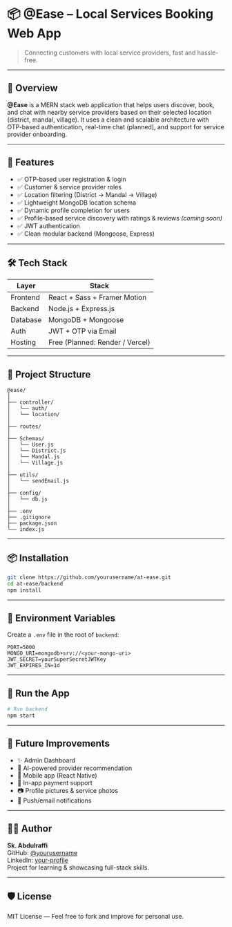 # 📦 @Ease – Local Services Booking Web App

> Connecting customers with local service providers, fast and hassle-free.

---

## 🚀 Overview

**@Ease** is a MERN stack web application that helps users discover, book, and chat with nearby service providers based on their selected location (district, mandal, village). It uses a clean and scalable architecture with OTP-based authentication, real-time chat (planned), and support for service provider onboarding.

---

## 🧩 Features

- ✅ OTP-based user registration & login  
- ✅ Customer & service provider roles  
- ✅ Location filtering (District → Mandal → Village)  
- ✅ Lightweight MongoDB location schema  
- ✅ Dynamic profile completion for users  
- ✅ Profile-based service discovery with ratings & reviews *(coming soon)*  
- ✅ JWT authentication  
- ✅ Clean modular backend (Mongoose, Express)

---

## 🛠 Tech Stack

| Layer        | Stack                      |
|--------------|----------------------------|
| Frontend     | React + Sass + Framer Motion |
| Backend      | Node.js + Express.js       |
| Database     | MongoDB + Mongoose         |
| Auth         | JWT + OTP via Email        |
| Hosting      | Free (Planned: Render / Vercel) |

---

## 📁 Project Structure

```
@ease/
│
├── controller/
│   └── auth/
│   └── location/
│
├── routes/
│
├── Schemas/
│   └── User.js
│   └── District.js
│   └── Mandal.js
│   └── Village.js
│
├── utils/
│   └── sendEmail.js
│
├── config/
│   └── db.js
│
├── .env
├── .gitignore
├── package.json
└── index.js
```

---

## 📦 Installation

```bash
git clone https://github.com/yourusername/at-ease.git
cd at-ease/backend
npm install
```

---

## 🔐 Environment Variables

Create a `.env` file in the root of `backend`:

```env
PORT=5000
MONGO_URI=mongodb+srv://<your-mongo-uri>
JWT_SECRET=yourSuperSecretJWTKey
JWT_EXPIRES_IN=1d
```

---

## 🧪 Run the App

```bash
# Run backend
npm start
```

---

## 📝 Future Improvements

- ✨ Admin Dashboard  
- 🧠 AI-powered provider recommendation  
- 📱 Mobile app (React Native)  
- 🧾 In-app payment support  
- 📷 Profile pictures & service photos  
- 🔔 Push/email notifications

---

## 👨‍💻 Author

**Sk. Abdulraffi**  
GitHub: [@yourusername](https://github.com/yourusername)  
LinkedIn: [your-profile](https://linkedin.com/in/your-profile)  
Project for learning & showcasing full-stack skills.

---

## 🛡 License

MIT License — Feel free to fork and improve for personal use.